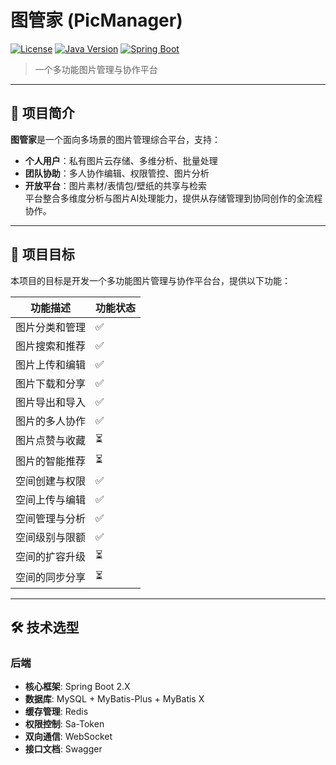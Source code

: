 # 图管家 (PicManager)

[![License](https://img.shields.io/badge/License-MIT-green.svg)](https://opensource.org/licenses/MIT)
[![Java Version](https://img.shields.io/badge/Java-%2B-orange)](https://openjdk.org/)
[![Spring Boot](https://img.shields.io/badge/Spring%20Boot-2.7.6-blue)](https://spring.io/projects/spring-boot)

> 一个多功能图片管理与协作平台

---

## 📖 项目简介

**图管家**是一个面向多场景的图片管理综合平台，支持：

- **个人用户**：私有图片云存储、多维分析、批量处理
- **团队协助**：多人协作编辑、权限管控、图片分析
- **开放平台**：图片素材/表情包/壁纸的共享与检索  
  平台整合多维度分析与图片AI处理能力，提供从存储管理到协同创作的全流程协作。

---

## 🎯 项目目标

本项目的目标是开发一个多功能图片管理与协作平台台，提供以下功能：

| 功能描述    | 功能状态 |
|---------|------|
| 图片分类和管理 | ✅    |
| 图片搜索和推荐 | ✅    |
| 图片上传和编辑 | ✅    |
| 图片下载和分享 | ✅    |
| 图片导出和导入 | ✅    |
| 图片的多人协作 | ✅    |
| 图片点赞与收藏 | ⏳    |
| 图片的智能推荐 | ⏳    |
| 空间创建与权限 | ✅    |
| 空间上传与编辑 | ✅    |
| 空间管理与分析 | ✅    |
| 空间级别与限额 | ✅    |
| 空间的扩容升级 | ⏳    |
| 空间的同步分享 | ⏳    |

---

## 🛠️ 技术选型

### 后端

- **核心框架**: Spring Boot 2.X
- **数据库**: MySQL + MyBatis-Plus + MyBatis X
- **缓存管理**: Redis
- **权限控制**: Sa-Token
- **双向通信**: WebSocket
- **接口文档**: Swagger

